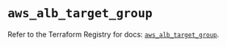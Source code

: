 # `aws_alb_target_group`

Refer to the Terraform Registry for docs: [`aws_alb_target_group`](https://registry.terraform.io/providers/hashicorp/aws/6.17.0/docs/resources/alb_target_group).
